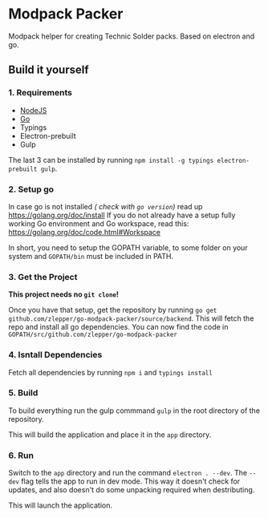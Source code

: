 # Modpack Packer
Modpack helper for creating Technic Solder packs.
Based on electron and go.

## Build it yourself

### 1. Requirements
* [NodeJS](https://nodejs.org/)
* [Go](https://golang.org/)
* Typings
* Electron-prebuilt
* Gulp

The last 3 can be installed by running `npm install -g typings electron-prebuilt gulp`. 

### 2. Setup go
In case go is not installed _( check with `go version`)_ read up https://golang.org/doc/install
If you do not already have a setup fully working Go environment and Go workspace, read this: https://golang.org/doc/code.html#Workspace

In short, you need to setup the GOPATH variable, to some folder on your system and `GOPATH/bin` must be included in PATH.

### 3. Get the Project
**This project needs no `git clone`!**

Once you have that setup, get the repository by running `go get github.com/zlepper/go-modpack-packer/source/backend`. 
This will fetch the repo and install all go dependencies. You can now find the code in `GOPATH/src/github.com/zlepper/go-modpack-packer`

### 4. Isntall Dependencies
Fetch all dependencies by running `npm i` and `typings install`
 

### 5. Build
To build everything run the gulp commmand `gulp` in the root directory of the repository. 

This will build the application and place it in the `app` directory. 

### 6. Run
Switch to the `app` directory and run the command `electron . --dev`. 
The `--dev` flag tells the app to run in dev mode. This way it doesn't check for updates, and also doesn't do some unpacking required when destributing.

This will launch the application. 
